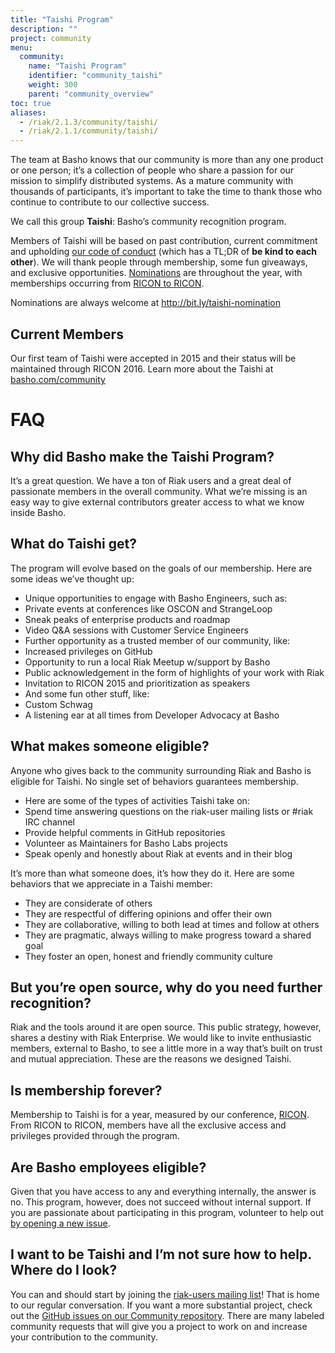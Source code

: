 ```yaml
---
title: "Taishi Program"
description: ""
project: community
menu:
  community:
    name: "Taishi Program"
    identifier: "community_taishi"
    weight: 300
    parent: "community_overview"
toc: true
aliases:
  - /riak/2.1.3/community/taishi/
  - /riak/2.1.1/community/taishi/
---
```


The team at Basho knows that our community is more than any one product or one person; it’s a collection of people who share a passion for our mission to simplify distributed systems. As a mature community with thousands of participants, it’s important to take the time to thank those who continue to contribute to our collective success.

We call this group **Taishi**: Basho’s community recognition program.

Members of Taishi will be based on past contribution, current commitment and upholding [our code of conduct](https://github.com/basho-labs/the-basho-community/blob/master/code-of-conduct.md) (which has a TL;DR of **be kind to each other**). We will thank people through membership, some fun giveaways, and exclusive opportunities. [Nominations](http://bit.ly/taishi-nomination) are throughout the year, with memberships occurring from [RICON to RICON](http://ricon.io/).

Nominations are always welcome at http://bit.ly/taishi-nomination

## Current Members

Our first team of Taishi were accepted in 2015 and their status will be maintained through RICON 2016. Learn more about the Taishi at [basho.com/community](http://basho.com/community/)

# FAQ

## Why did Basho make the Taishi Program?

It’s a great question. We have a ton of Riak users and a great deal of passionate members in the overall community. What we’re missing is an easy way to give external contributors greater access to what we know inside Basho.

## What do Taishi get?

The program will evolve based on the goals of our membership. Here are some ideas we’ve thought up:

* Unique opportunities to engage with Basho Engineers, such as:
* Private events at conferences like OSCON and StrangeLoop
* Sneak peaks of enterprise products and roadmap
* Video Q&A sessions with Customer Service Engineers
* Further opportunity as a trusted member of our community, like:
* Increased privileges on GitHub
* Opportunity to run a local Riak Meetup w/support by Basho
* Public acknowledgement in the form of highlights of your work with Riak
* Invitation to RICON 2015 and prioritization as speakers
* And some fun other stuff, like:
* Custom Schwag
* A listening ear at all times from Developer Advocacy at Basho

## What makes someone eligible?

Anyone who gives back to the community surrounding Riak and Basho is eligible for Taishi. No single set of behaviors guarantees membership.

* Here are some of the types of activities Taishi take on:
* Spend time answering questions on the riak-user mailing lists  or #riak IRC channel
* Provide helpful comments in GitHub repositories
* Volunteer as Maintainers for Basho Labs projects
* Speak openly and honestly about Riak at events and in their blog

It’s more than what someone does, it’s how they do it. Here are some behaviors that we appreciate in a Taishi member:

* They are considerate of others
* They are respectful of differing opinions and offer their own
* They are collaborative, willing to both lead at times and follow at others
* They are pragmatic, always willing to make progress toward a shared goal
* They foster an open, honest and friendly community culture

## But you’re open source, why do you need further recognition?

Riak and the tools around it are open source. This public strategy, however, shares a destiny with Riak Enterprise. We would like to invite enthusiastic members, external to Basho, to see a little more in a way that’s built on trust and mutual appreciation. These are the reasons we designed Taishi.

## Is membership forever?

Membership to Taishi is for a year, measured by our conference, [RICON](http://ricon.io/). From RICON to RICON, members have all the exclusive access and privileges provided through the program.

## Are Basho employees eligible?

Given that you have access to any and everything internally, the answer is no. This program, however, does not succeed without internal support. If you are passionate about participating in this program, volunteer to help out [by opening a new issue](http://bit.ly/basho-repo).

## I want to be Taishi and I’m not sure how to help. Where do I look?

You can and should start by joining the [riak-users mailing list](http://bit.ly/riak-user)! That is home to our regular conversation. If you want a more substantial project, check out the [GitHub issues on our Community repository](http://bit.ly/basho-repo). There are many labeled community requests that will give you a project to work on and increase your contribution to the community.

